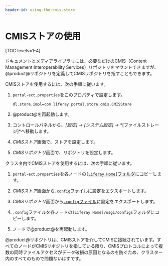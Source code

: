 ```yaml
---
header-id: using-the-cmis-store
---
```


# CMISストアの使用

[TOC levels=1-4]

ドキュメントとメディアライブラリには、必要なだけのCMIS（Content Management Interoperability Services）リポジトリをマウントできますが、@product@リポジトリを定義してCMISリポジトリを指すこともできます。

CMISストアを使用するには、次の手順に従います。

1. `portal-ext.properties`をこのプロパティで設定します。

       dl.store.impl=com.liferay.portal.store.cmis.CMISStore
   
2. @product@を再起動します。

3. コントロールパネルから、*[設定]* → *[システム設定]* → *[ファイルストレージ]*へ移動します。

4. *CMISストア*画面で、ストアを設定します。

5. *CMISリポジトリ*画面で、リポジトリを設定します。

クラスタ内でCMISストアを使用するには、次の手順に従います。

1. `portal-ext.properties`を各ノードの[`[Liferay Home]`フォルダ](/discover/deployment/-/knowledge_base/7-1/installing-liferay-ja#liferay-home)にコピーします。

2. *CMISストア*画面から[`.config`ファイル](/discover/portal/-/knowledge_base/7-1/understanding-system-configuration-files)に設定をエクスポートします。

3. *CMISリポジトリ*画面から[`.config`ファイル](/discover/portal/-/knowledge_base/7-1/understanding-system-configuration-files)に設定をエクスポートします。

4. `.config`ファイルを各ノードの`[Liferay Home]/osgi/configs`フォルダにコピーします。

5. ノードで@product@を再起動します。

@product@リポジトリは、CMISストアを介してCMISに接続されています。すべてのノードがCMISリポジトリを指している限り、CMISプロトコルによって複数の同時ファイルアクセスがデータ破損の原因となるのを防ぐため、クラスター内のすべてのもので問題ないはずです。
